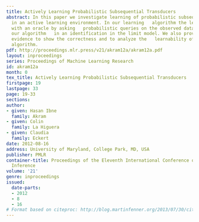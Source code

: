 ```yaml
---
title: Actively Learning Probabilistic Subsequential Transducers
abstract: In this paper we investigate learning of probabilistic subsequential   transducers
  in an active learning environment. In our learning   algorithm the learner interacts
  with an oracle by asking   probabilistic queries on the observed data. We prove
  our algorithm   in an identification in the limit model. We also provide   experimental
  evidence to show the correctness and to analyze the   learnability of the proposed
  algorithm.
pdf: http://proceedings.mlr.press/v21/akram12a/akram12a.pdf
layout: inproceedings
series: Proceedings of Machine Learning Research
id: akram12a
month: 0
tex_title: Actively Learning Probabilistic Subsequential Transducers
firstpage: 19
lastpage: 33
page: 19-33
sections: 
author:
- given: Hasan Ibne
  family: Akram
- given: Colin
  family: La Higuera
- given: Claudia
  family: Eckert
date: 2012-08-16
address: University of Maryland, College Park, MD, USA
publisher: PMLR
container-title: Proceedings of the Eleventh International Conference on Grammatical
  Inference
volume: '21'
genre: inproceedings
issued:
  date-parts:
  - 2012
  - 8
  - 16
# Format based on citeproc: http://blog.martinfenner.org/2013/07/30/citeproc-yaml-for-bibliographies/
---
```

